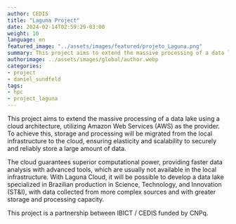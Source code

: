 ```yaml
---
author: CEDIS
title: "Laguna Project"
date: 2024-02-14T02:59:29-03:00
weight: 10
language: en
featured_image: "../assets/images/featured/projeto_Laguna.png"
summary: This project aims to extend the massive processing of a data lake using a cloud architecture, utilizing Amazon Web Services (AWS) as the provider.
authorimage: ../assets/images/global/author.webp
categories: 
- project
- daniel_sundfeld
tags:
- hpc
- project_laguna
---
```


This project aims to extend the massive processing of a data lake using a cloud architecture, utilizing Amazon Web Services (AWS) as the provider. To achieve this, storage and processing will be migrated from the local infrastructure to the cloud, ensuring elasticity and scalability to securely and reliably store a large amount of data.

The cloud guarantees superior computational power, providing faster data analysis with advanced tools, which are usually not available in the local infrastructure. With Laguna Cloud, it will be possible to develop a data lake specialized in Brazilian production in Science, Technology, and Innovation (ST&I), with data collected from more complex sources and with greater storage and processing capacity.

This project is a partnership between IBICT / CEDIS funded by CNPq.